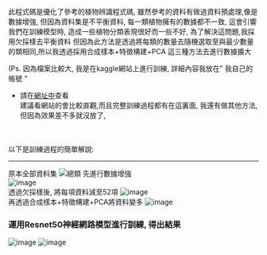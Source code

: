此程式碼是優化了參考的植物辨識程式碼, 雖然參考的資料有做過資料預處理,像是數據增強, 
但因為資料集是不平衡資料, 每一類植物擁有的數據都不一致,
這會引響我們在訓練模型時, 造成一些植物分類表現很好而一些不好, 為了解決這問題,我採用欠採樣去平衡資料
但因為此方法是透過將每類的數量去隨機選取至與最少數量的類相同,所以我透過採用合成樣本+特徵構建+PCA
這三種方法去進行數據擴大

(Ps. 因為檔案比較大, 我是在kaggle網站上進行訓練, 詳細內容我放在" 我自己的帳號 "<br/> 
* 請在[網址中](https://www.kaggle.com/code/mostytasen/undersampling)查看<br/>
建議看網站的會比較直觀,而且完整訓練過程都有在這裏面, 我還有做其他方法, 但因為效果差不多就沒放了,
<br/>
<br/>
以下是訓練過程的簡單解說:

---

原本全部資料集
![總類](https://github.com/rossen1020/ai/assets/99935090/d6e9a88b-0076-40a4-b01f-77493a2989c8)
先進行數據增強<br/>
![image](https://github.com/rossen1020/ai/assets/99935090/a9ab0afb-f375-4e74-85eb-959b5ffbf2b9)
<br/>透過欠採樣後, 將每項資料減至52項
![image](https://github.com/rossen1020/ai/assets/99935090/8060be63-7cf3-4acc-9c78-ffb5204cdae8)
<br/>再透過合成樣本+特徵構建+PCA將資料變多
![image](https://github.com/rossen1020/ai/assets/99935090/8961acd0-de30-4523-84b6-7d3fc24babdd)
<br/> 
### 運用Resnet50神經網路模型進行訓練, 得出結果
![image](https://github.com/rossen1020/ai/assets/99935090/ccf7f467-a160-41ab-8898-8098ab1bfcf2)
![image](https://github.com/rossen1020/ai/assets/99935090/41c3fa9a-9de7-4f27-b3c2-add359393c43)

